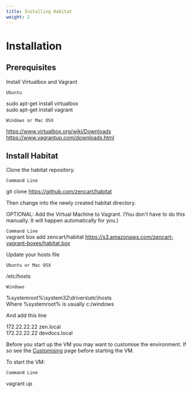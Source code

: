 ```yaml
---
title: Installing Habitat
weight: 2
---
```


Installation
============

Prerequisites
-------------

Install Virtualbox and Vagrant
>
`Ubuntu`
>
sudo apt-get install virtualbox  
sudo apt-get install vagrant
>
`Windows or Mac OSX`
>
https://www.virtualbox.org/wiki/Downloads  
https://www.vagrantup.com/downloads.html  

Install Habitat
---------------

Clone the habitat repository.
>
`Command Line`
>
git clone https://github.com/zencart/habitat  

Then change into the newly created habitat directory.

OPTIONAL: Add the Virtual Machine to Vagrant. (You don't have to do this manually. It will happen automatically for you.)
>
`Command Line`  
vagrant box add zencart/habitat https://s3.amazonaws.com/zencart-vagrant-boxes/habitat.box

Update your hosts file
>
`Ubuntu or Mac OSX`
>
/etc/hosts  
>
`Windows`
>
%systemroot%\system32\drivers\etc\hosts  
Where %systemroot% is usually c:/windows

And add this line
>
172.22.22.22 zen.local  
172.22.22.22 devdocs.local

Before you start up the VM you may want to customise the environment. If so see the [Customising](customising) page before starting the VM.

To start the VM:
>
`Command Line`
>
vagrant up
